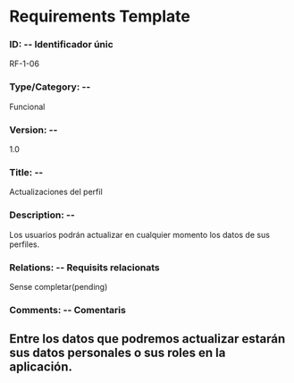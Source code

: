 # Requirements Template
### ID: -- Identificador únic
RF-1-06
### Type/Category: -- 
Funcional
### Version: -- 
1.0
### Title: --
Actualizaciones del perfil
### Description: --
Los usuarios podrán actualizar en cualquier momento los datos de sus perfiles.
### Relations: -- Requisits relacionats
Sense completar(pending)
### Comments: -- Comentaris
Entre los datos que podremos actualizar estarán sus datos personales o sus roles en la aplicación.
---